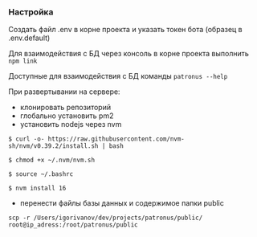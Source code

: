 ### Настройка

Создать файл .env в корне проекта и указать токен бота (образец в .env.default)

Для взаимодействия с БД через консоль в корне проекта выполнить ```npm link```

Доступные для взаимодействия с БД команды ```patronus --help```

При развертывании на сервере:

- клонировать репозиторий
- глобально установить pm2 
- установить nodejs через nvm

```
$ curl -o- https://raw.githubusercontent.com/nvm-sh/nvm/v0.39.2/install.sh | bash

$ chmod +x ~/.nvm/nvm.sh

$ source ~/.bashrc 

$ nvm install 16
```
- перенести файлы базы данных и содержимое папки public

```
scp -r /Users/igorivanov/dev/projects/patronus/public/ root@ip_adress:/root/patronus/public
```

